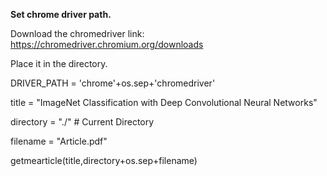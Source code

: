 **Set chrome driver path.**

Download the chromedriver link: https://chromedriver.chromium.org/downloads


Place it in the directory.

DRIVER_PATH = 'chrome'+os.sep+'chromedriver'

title = "ImageNet Classification with Deep Convolutional Neural Networks"

directory = "./" # Current Directory

filename = "Article.pdf"

getmearticle(title,directory+os.sep+filename)    
